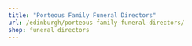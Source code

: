 ```yaml
---
title: "Porteous Family Funeral Directors"
url: /edinburgh/porteous-family-funeral-directors/
shop: funeral directors
---
```

